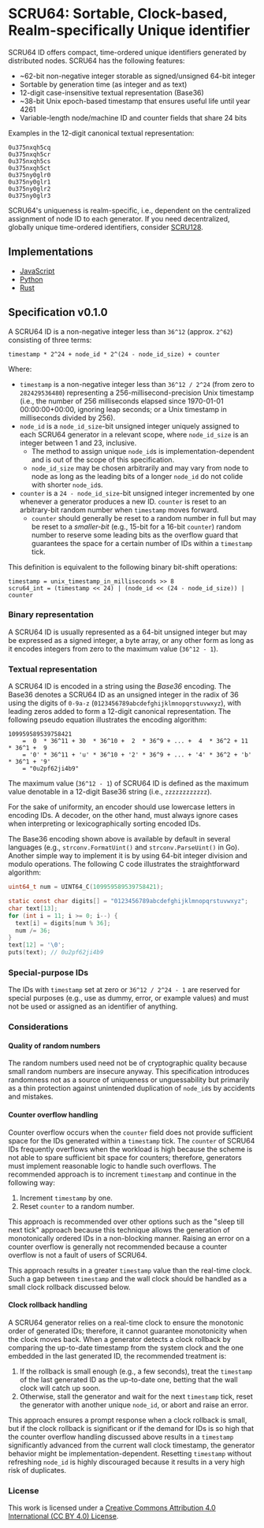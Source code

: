 # SCRU64: Sortable, Clock-based, Realm-specifically Unique identifier

SCRU64 ID offers compact, time-ordered unique identifiers generated by
distributed nodes. SCRU64 has the following features:

- ~62-bit non-negative integer storable as signed/unsigned 64-bit integer
- Sortable by generation time (as integer and as text)
- 12-digit case-insensitive textual representation (Base36)
- ~38-bit Unix epoch-based timestamp that ensures useful life until year 4261
- Variable-length node/machine ID and counter fields that share 24 bits

Examples in the 12-digit canonical textual representation:

```
0u375nxqh5cq
0u375nxqh5cr
0u375nxqh5cs
0u375nxqh5ct
0u375ny0glr0
0u375ny0glr1
0u375ny0glr2
0u375ny0glr3
```

SCRU64's uniqueness is realm-specific, i.e., dependent on the centralized
assignment of node ID to each generator. If you need decentralized, globally
unique time-ordered identifiers, consider [SCRU128].

[SCRU128]: https://github.com/scru128/spec

## Implementations

- [JavaScript](https://github.com/scru64/javascript)
- [Python](https://github.com/scru64/python)
- [Rust](https://github.com/scru64/rust)

## Specification v0.1.0

A SCRU64 ID is a non-negative integer less than `36^12` (approx. `2^62`)
consisting of three terms:

```
timestamp * 2^24 + node_id * 2^(24 - node_id_size) + counter
```

Where:

- `timestamp` is a non-negative integer less than `36^12 / 2^24` (from zero to
  `282429536480`) representing a 256-millisecond-precision Unix timestamp (i.e.,
  the number of 256 milliseconds elapsed since 1970-01-01 00:00:00+00:00,
  ignoring leap seconds; or a Unix timestamp in milliseconds divided by 256).
- `node_id` is a `node_id_size`-bit unsigned integer uniquely assigned to each
  SCRU64 generator in a relevant scope, where `node_id_size` is an integer
  between 1 and 23, inclusive.
  - The method to assign unique `node_id`s is implementation-dependent and is
    out of the scope of this specification.
  - `node_id_size` may be chosen arbitrarily and may vary from node to node as
    long as the leading bits of a longer `node_id` do not colide with shorter
    `node_id`s.
- `counter` is a `24 - node_id_size`-bit unsigned integer incremented by one
  whenever a generator produces a new ID. `counter` is reset to an arbitrary-bit
  random number when `timestamp` moves forward.
  - `counter` should generally be reset to a random number in full but may be
    reset to a _smaller-bit_ (e.g., 15-bit for a 16-bit `counter`) random number
    to reserve some leading bits as the overflow guard that guarantees the space
    for a certain number of IDs within a `timestamp` tick.

This definition is equivalent to the following binary bit-shift operations:

```
timestamp = unix_timestamp_in_milliseconds >> 8
scru64_int = (timestamp << 24) | (node_id << (24 - node_id_size)) | counter
```

### Binary representation

A SCRU64 ID is usually represented as a 64-bit unsigned integer but may be
expressed as a signed integer, a byte array, or any other form as long as it
encodes integers from zero to the maximum value (`36^12 - 1`).

### Textual representation

A SCRU64 ID is encoded in a string using the _Base36_ encoding. The Base36
denotes a SCRU64 ID as an unsigned integer in the radix of 36 using the digits
of `0-9a-z` (`0123456789abcdefghijklmnopqrstuvwxyz`), with leading zeros added
to form a 12-digit canonical representation. The following pseudo equation
illustrates the encoding algorithm:

```
109959589539758421
    =  0  * 36^11 + 30  * 36^10 +  2  * 36^9 + ... +  4  * 36^2 + 11  * 36^1 +  9
    = '0' * 36^11 + 'u' * 36^10 + '2' * 36^9 + ... + '4' * 36^2 + 'b' * 36^1 + '9'
    = "0u2pf62ji4b9"
```

The maximum value (`36^12 - 1`) of SCRU64 ID is defined as the maximum value
denotable in a 12-digit Base36 string (i.e., `zzzzzzzzzzzz`).

For the sake of uniformity, an encoder should use lowercase letters in encoding
IDs. A decoder, on the other hand, must always ignore cases when interpreting or
lexicographically sorting encoded IDs.

The Base36 encoding shown above is available by default in several languages
(e.g., `strconv.FormatUint()` and `strconv.ParseUint()` in Go). Another simple
way to implement it is by using 64-bit integer division and modulo operations.
The following C code illustrates the straightforward algorithm:

```c
uint64_t num = UINT64_C(109959589539758421);

static const char digits[] = "0123456789abcdefghijklmnopqrstuvwxyz";
char text[13];
for (int i = 11; i >= 0; i--) {
  text[i] = digits[num % 36];
  num /= 36;
}
text[12] = '\0';
puts(text); // 0u2pf62ji4b9
```

### Special-purpose IDs

The IDs with `timestamp` set at zero or `36^12 / 2^24 - 1` are reserved for
special purposes (e.g., use as dummy, error, or example values) and must not be
used or assigned as an identifier of anything.

### Considerations

#### Quality of random numbers

The random numbers used need not be of cryptographic quality because small
random numbers are insecure anyway. This specification introduces randomness not
as a source of uniqueness or unguessability but primarily as a thin protection
against unintended duplication of `node_id`s by accidents and mistakes.

#### Counter overflow handling

Counter overflow occurs when the `counter` field does not provide sufficient
space for the IDs generated within a `timestamp` tick. The `counter` of SCRU64
IDs frequently overflows when the workload is high because the scheme is not
able to spare sufficient bit space for counters; therefore, generators must
implement reasonable logic to handle such overflows. The recommended approach is
to increment `timestamp` and continue in the following way:

1.  Increment `timestamp` by one.
2.  Reset `counter` to a random number.

This approach is recommended over other options such as the "sleep till next
tick" approach because this technique allows the generation of monotonically
ordered IDs in a non-blocking manner. Raising an error on a counter overflow is
generally not recommended because a counter overflow is not a fault of users of
SCRU64.

This approach results in a greater `timestamp` value than the real-time clock.
Such a gap between `timestamp` and the wall clock should be handled as a small
clock rollback discussed below.

#### Clock rollback handling

A SCRU64 generator relies on a real-time clock to ensure the monotonic order of
generated IDs; therefore, it cannot guarantee monotonicity when the clock moves
back. When a generator detects a clock rollback by comparing the up-to-date
timestamp from the system clock and the one embedded in the last generated ID,
the recommended treatment is:

1.  If the rollback is small enough (e.g., a few seconds), treat the `timestamp`
    of the last generated ID as the up-to-date one, betting that the wall clock
    will catch up soon.
2.  Otherwise, stall the generator and wait for the next `timestamp` tick, reset
    the generator with another unique `node_id`, or abort and raise an error.

This approach ensures a prompt response when a clock rollback is small, but if
the clock rollback is significant or if the demand for IDs is so high that the
counter overflow handling discussed above results in a `timestamp` significantly
advanced from the current wall clock timestamp, the generator behavior might be
implementation-dependent. Resetting `timestamp` without refreshing `node_id` is
highly discouraged because it results in a very high risk of duplicates.

### License

This work is licensed under a [Creative Commons Attribution 4.0 International
(CC BY 4.0) License].

[Creative Commons Attribution 4.0 International (CC BY 4.0) License]: http://creativecommons.org/licenses/by/4.0/
